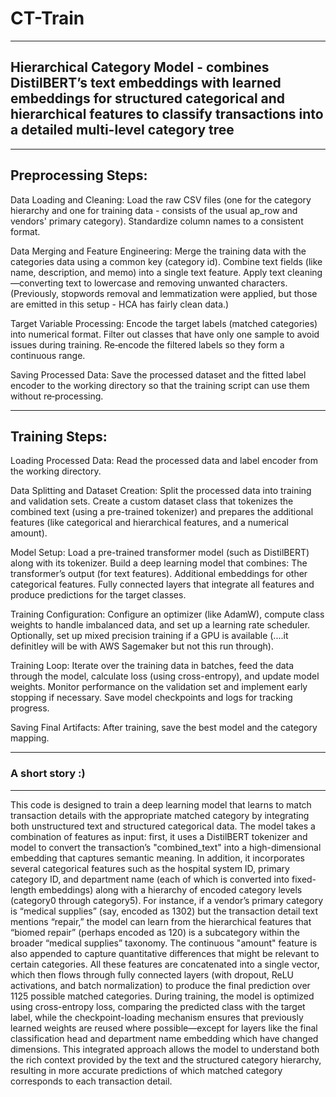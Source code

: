 # CT-Train
------------------------------------------------

## Hierarchical Category Model - combines DistilBERT’s text embeddings with learned embeddings for structured categorical and hierarchical features to classify transactions into a detailed multi-level category tree

------------------------------------------------
Preprocessing Steps:
------------------------------------------------

Data Loading and Cleaning:
Load the raw CSV files (one for the category hierarchy and one for training data - consists of the usual ap_row and vendors' primary category).
Standardize column names to a consistent format.

Data Merging and Feature Engineering:
Merge the training data with the categories data using a common key (category id).
Combine text fields (like name, description, and memo) into a single text feature.
Apply text cleaning—converting text to lowercase and removing unwanted characters. (Previously, stopwords removal and lemmatization were applied, but those are emitted in this setup - HCA has fairly clean data.)

Target Variable Processing:
Encode the target labels (matched categories) into numerical format.
Filter out classes that have only one sample to avoid issues during training.
Re‑encode the filtered labels so they form a continuous range.

Saving Processed Data:
Save the processed dataset and the fitted label encoder to the working directory so that the training script can use them without re‑processing.

------------------------------------------------
Training Steps:
------------------------------------------------

Loading Processed Data:
Read the processed data and label encoder from the working directory.

Data Splitting and Dataset Creation:
Split the processed data into training and validation sets.
Create a custom dataset class that tokenizes the combined text (using a pre-trained tokenizer) and prepares the additional features (like categorical and hierarchical features, and a numerical amount).

Model Setup:
Load a pre-trained transformer model (such as DistilBERT) along with its tokenizer.
Build a deep learning model that combines:
The transformer’s output (for text features).
Additional embeddings for other categorical features.
Fully connected layers that integrate all features and produce predictions for the target classes.

Training Configuration:
Configure an optimizer (like AdamW), compute class weights to handle imbalanced data, and set up a learning rate scheduler.
Optionally, set up mixed precision training if a GPU is available (....it definitley will be with AWS Sagemaker but not this run through).

Training Loop:
Iterate over the training data in batches, feed the data through the model, calculate loss (using cross-entropy), and update model weights.
Monitor performance on the validation set and implement early stopping if necessary.
Save model checkpoints and logs for tracking progress.

Saving Final Artifacts:
After training, save the best model and the category mapping.

------------------------------------------------
### A short story :)
------------------------------------------------

This code is designed to train a deep learning model that learns to match transaction details with the appropriate matched category by integrating both unstructured text and structured categorical data. The model takes a combination of features as input: first, it uses a DistilBERT tokenizer and model to convert the transaction’s "combined_text" into a high-dimensional embedding that captures semantic meaning. In addition, it incorporates several categorical features such as the hospital system ID, primary category ID, and department name (each of which is converted into fixed-length embeddings) along with a hierarchy of encoded category levels (category0 through category5). For instance, if a vendor’s primary category is “medical supplies” (say, encoded as 1302) but the transaction detail text mentions “repair,” the model can learn from the hierarchical features that “biomed repair” (perhaps encoded as 120) is a subcategory within the broader “medical supplies” taxonomy. The continuous "amount" feature is also appended to capture quantitative differences that might be relevant to certain categories. All these features are concatenated into a single vector, which then flows through fully connected layers (with dropout, ReLU activations, and batch normalization) to produce the final prediction over 1125 possible matched categories. During training, the model is optimized using cross-entropy loss, comparing the predicted class with the target label, while the checkpoint-loading mechanism ensures that previously learned weights are reused where possible—except for layers like the final classification head and department name embedding which have changed dimensions. This integrated approach allows the model to understand both the rich context provided by the text and the structured category hierarchy, resulting in more accurate predictions of which matched category corresponds to each transaction detail.
